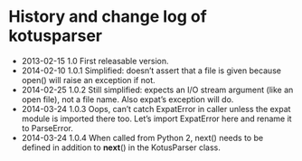 # History and change log of kotusparser

 * 2013-02-15  1.0    First releasable version.
 * 2014-02-10  1.0.1  Simplified: doesn’t assert that a file is given because open() will raise an exception if not.
 * 2014-02-25  1.0.2  Still simplified: expects an I/O stream argument (like an open file), not a file name. Also expat’s exception will do.
 * 2014-03-24  1.0.3  Oops, can’t catch ExpatError in caller unless the expat module is imported there too. Let’s import ExpatError here and rename it to ParseError.
 * 2014-03-24  1.0.4  When called from Python 2, next() needs to be defined in addition to __next__() in the KotusParser class.
